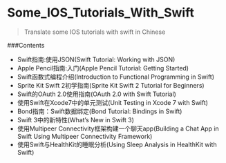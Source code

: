 # Some_IOS_Tutorials_With_Swift

>Translate some IOS tutorials with swift in Chinese

###Contents
* Swift指南:使用JSON(Swift Tutorial: Working with JSON)
* Apple Pencil指南:入门(Apple Pencil Tutorial: Getting Started)
* Swift函数式编程介绍(Introduction to Functional Programming in Swift)
* Sprite Kit Swift 2初学指南(Sprite Kit Swift 2 Tutorial for Beginners)
* Swift的OAuth 2.0使用指南(OAuth 2.0 with Swift Tutorial)
* 使用Swift在Xcode7中的单元测试(Unit Testing in Xcode 7 with Swift)
* Bond指南：Swift数据绑定(Bond Tutorial: Bindings in Swift)
* Swift 3中的新特性(What’s New in Swift 3)
* 使用Multipeer Connectivity框架构建一个聊天app(Building a Chat App in Swift Using Multipeer Connectivity Framework)
* 使用Swift与HealthKit的睡眠分析(Using Sleep Analysis in HealthKit with Swift)
